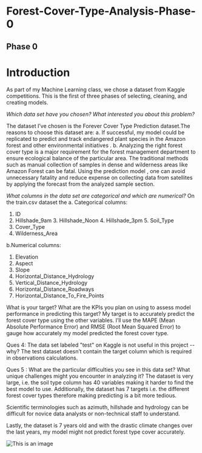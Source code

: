 # Forest-Cover-Type-Analysis-Phase-0


## Phase 0 

# Introduction
As part of my Machine Learning class, we chose a dataset from Kaggle competitions. This is the first of three phases of selecting, cleaning, and creating models.


*Which data set have you chosen? What interested you about this problem?*

The dataset I’ve chosen is the Forever Cover Type Prediction dataset.The reasons to choose this dataset are:
a. If successful, my model could be replicated to predict and track endangered plant species in the Amazon forest and other environmental initiatives .
b. Analyzing the right forest cover type is a major requirement for the forest management department to ensure ecological balance of the particular area. The traditional methods such as manual collection of samples in dense and wilderness areas like Amazon Forest can be fatal. Using the prediction model , one can avoid unnecessary fatality and reduce expense on collecting data from satellites by applying the forecast from the analyzed sample section.



*What columns in the data set are categorical and which are numerical?*
On the train.csv dataset the
a. Categorical columns:

1. ID
2. Hillshade_9am 3. Hillshade_Noon 4. Hillshade_3pm 5. Soil_Type
6. Cover_Type
7. Wilderness_Area

b.Numerical columns:

1. Elevation
2. Aspect
3. Slope
4. Horizontal_Distance_Hydrology
5. Vertical_Distance_Hydrology
6. Horizontal_Distance_Roadways
7. Horizontal_Distance_To_Fire_Points


What is your target? What are the KPIs you plan on using to assess model performance in predicting this target?
My target is to accurately predict the forest cover type using the other variables. 
I’ll use the MAPE (Mean Absolute Performance Error) and RMSE (Root Mean Squared Error) to gauge how accurately my model predicted the forest cover type. 


Ques 4: The data set labeled "test" on Kaggle is not useful in this project -- why?
The test dataset doesn’t contain the target column which is required  in observations calculations.


Ques 5 : What are the particular difficulties you see in this data set? What unique challenges might you encounter in analyzing it?
The dataset is very large, i.e. the soil type column has 40 variables making it harder to find the best model to use. Additionally, the dataset has 7 targets i.e. the different forest cover types therefore making predicting is a bit more tedious. 

Scientific terminologies such as azimuth, hillshade and hydrology can be difficult for novice data analysts or non-technical staff to understand. 

Lastly, the dataset is 7 years old and with the drastic climate changes over the last years, my model might not predict forest type cover accurately. 


![This is an image](https://github.com/jackfrost68/Wayfair-/blob/5a84bfae3125e924b60da87335ee43024b5c1b7d/Screenshot%202022-11-13%20at%207.49.41%20PM.png)
